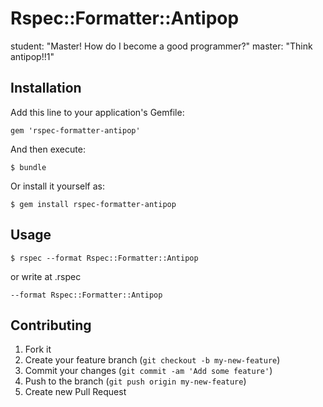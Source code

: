 # Rspec::Formatter::Antipop

student: "Master! How do I become a good programmer?"
master: "Think antipop!!1"

## Installation

Add this line to your application's Gemfile:

    gem 'rspec-formatter-antipop'

And then execute:

    $ bundle

Or install it yourself as:

    $ gem install rspec-formatter-antipop

## Usage

```
$ rspec --format Rspec::Formatter::Antipop
```

or write at .rspec

```
--format Rspec::Formatter::Antipop
```

## Contributing

1. Fork it
2. Create your feature branch (`git checkout -b my-new-feature`)
3. Commit your changes (`git commit -am 'Add some feature'`)
4. Push to the branch (`git push origin my-new-feature`)
5. Create new Pull Request
